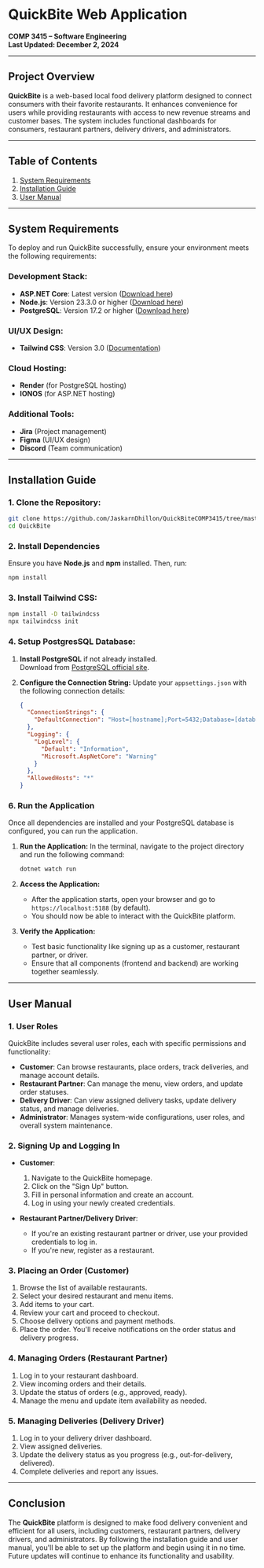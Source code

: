 # QuickBite Web Application

**COMP 3415 – Software Engineering**  
**Last Updated: December 2, 2024**  

---

## Project Overview

**QuickBite** is a web-based local food delivery platform designed to connect consumers with their favorite restaurants. It enhances convenience for users while providing restaurants with access to new revenue streams and customer bases. The system includes functional dashboards for consumers, restaurant partners, delivery drivers, and administrators.

---

## Table of Contents

1. [System Requirements](#system-requirements)
2. [Installation Guide](#installation-guide)
3. [User Manual](#user-manual)

---

## System Requirements

To deploy and run QuickBite successfully, ensure your environment meets the following requirements:

### Development Stack:
- **ASP.NET Core**: Latest version ([Download here](https://dotnet.microsoft.com/download/dotnet))
- **Node.js**: Version 23.3.0 or higher ([Download here](https://nodejs.org/))
- **PostgreSQL**: Version 17.2 or higher ([Download here](https://www.postgresql.org/download/))

### UI/UX Design:
- **Tailwind CSS**: Version 3.0 ([Documentation](https://tailwindcss.com/docs/installation))

### Cloud Hosting:
- **Render** (for PostgreSQL hosting)
- **IONOS** (for ASP.NET hosting)

### Additional Tools:
- **Jira** (Project management)
- **Figma** (UI/UX design)
- **Discord** (Team communication)

---

## Installation Guide

### 1. Clone the Repository:
```bash
git clone https://github.com/JaskarnDhillon/QuickBiteCOMP3415/tree/master.git
cd QuickBite
```

### 2. Install Dependencies
Ensure you have **Node.js** and **npm** installed. Then, run:
```bash
npm install
```

### 3. Install Tailwind CSS:
```bash
npm install -D tailwindcss
npx tailwindcss init
```

### 4. Setup PostgresSQL Database:

1. **Install PostgreSQL** if not already installed.  
   Download from [PostgreSQL official site](https://www.postgresql.org/download/).

2. **Configure the Connection String:**
   Update your `appsettings.json` with the following connection details:
   ```json
   {
     "ConnectionStrings": {
       "DefaultConnection": "Host=[hostname];Port=5432;Database=[database];Username=[username];Password=[password];SSL Mode=Require;Trust Server Certificate=true"
     },
     "Logging": {
       "LogLevel": {
         "Default": "Information",
         "Microsoft.AspNetCore": "Warning"
       }
     },
     "AllowedHosts": "*"
   }

### 6. Run the Application

Once all dependencies are installed and your PostgreSQL database is configured, you can run the application.

1. **Run the Application:**
   In the terminal, navigate to the project directory and run the following command:
   ```bash
   dotnet watch run
   ```

2. **Access the Application:**
   - After the application starts, open your browser and go to `https://localhost:5188` (by default).
   - You should now be able to interact with the QuickBite platform.

3. **Verify the Application:**
   - Test basic functionality like signing up as a customer, restaurant partner, or driver.
   - Ensure that all components (frontend and backend) are working together seamlessly.

---

## User Manual

### 1. User Roles

QuickBite includes several user roles, each with specific permissions and functionality:

- **Customer**: Can browse restaurants, place orders, track deliveries, and manage account details.
- **Restaurant Partner**: Can manage the menu, view orders, and update order statuses.
- **Delivery Driver**: Can view assigned delivery tasks, update delivery status, and manage deliveries.
- **Administrator**: Manages system-wide configurations, user roles, and overall system maintenance.

### 2. Signing Up and Logging In

- **Customer**:
  1. Navigate to the QuickBite homepage.
  2. Click on the "Sign Up" button.
  3. Fill in personal information and create an account.
  4. Log in using your newly created credentials.

- **Restaurant Partner/Delivery Driver**:
  - If you're an existing restaurant partner or driver, use your provided credentials to log in.
  - If you're new, register as a restaurant.

### 3. Placing an Order (Customer)

1. Browse the list of available restaurants.
2. Select your desired restaurant and menu items.
3. Add items to your cart.
4. Review your cart and proceed to checkout.
5. Choose delivery options and payment methods.
6. Place the order. You'll receive notifications on the order status and delivery progress.

### 4. Managing Orders (Restaurant Partner)

1. Log in to your restaurant dashboard.
2. View incoming orders and their details.
3. Update the status of orders (e.g., approved, ready).
4. Manage the menu and update item availability as needed.

### 5. Managing Deliveries (Delivery Driver)

1. Log in to your delivery driver dashboard.
2. View assigned deliveries.
3. Update the delivery status as you progress (e.g., out-for-delivery, delivered).
4. Complete deliveries and report any issues.

---

## Conclusion

The **QuickBite** platform is designed to make food delivery convenient and efficient for all users, including customers, restaurant partners, delivery drivers, and administrators. By following the installation guide and user manual, you'll be able to set up the platform and begin using it in no time. Future updates will continue to enhance its functionality and usability.
